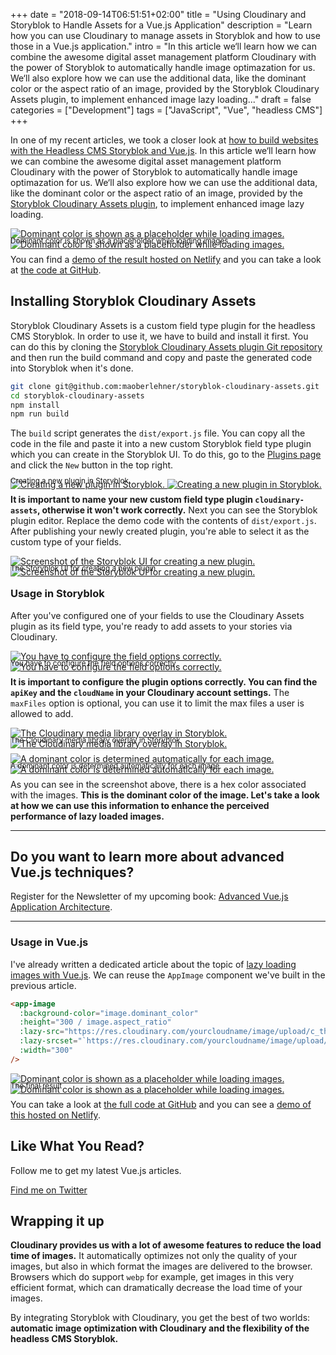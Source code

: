 +++
date = "2018-09-14T06:51:51+02:00"
title = "Using Cloudinary and Storyblok to Handle Assets for a Vue.js Application"
description = "Learn how you can use Cloudinary to manage assets in Storyblok and how to use those in a Vue.js application."
intro = "In this article we‘ll learn how we can combine the awesome digital asset management platform Cloudinary with the power of Storyblok to automatically handle image optimazation for us. We‘ll also explore how we can use the additional data, like the dominant color or the aspect ratio of an image, provided by the Storyblok Cloudinary Assets plugin, to implement enhanced image lazy loading..."
draft = false
categories = ["Development"]
tags = ["JavaScript", "Vue", "headless CMS"]
+++

In one of my recent articles, we took a closer look at [how to build websites with the Headless CMS Storyblok and Vue.js](/blog/building-a-website-with-vue-the-storyblok-visual-editor-and-netlify/). In this article we‘ll learn how we can combine the awesome digital asset management platform Cloudinary with the power of Storyblok to automatically handle image optimazation for us. We‘ll also explore how we can use the additional data, like the dominant color or the aspect ratio of an image, provided by the [Storyblok Cloudinary Assets plugin](https://github.com/maoberlehner/storyblok-cloudinary-assets), to implement enhanced image lazy loading.

<div class="c-content__figure">
  <div class="c-content__broad">
    <a href="/images/c_scale,f_auto,q_auto/v1532158513/blog/2018-09-14/lazy-loading-with-dominant-color">
      <img
        data-src="/images/c_scale,f_auto,q_auto,w_740/v1532158513/blog/2018-09-14/lazy-loading-with-dominant-color"
        data-srcset="/images/c_scale,f_auto,q_auto,w_1480/v1532158513/blog/2018-09-14/lazy-loading-with-dominant-color 2x"
        alt="Dominant color is shown as a placeholder while loading images."
      >
      <noscript>
        <img
          src="/images/c_scale,f_auto,q_auto,w_740/v1532158513/blog/2018-09-14/lazy-loading-with-dominant-color"
          alt="Dominant color is shown as a placeholder while loading images."
        >
      </noscript>
    </a>
  </div>
  <p class="c-content__caption" style="margin-top:-1.5em;">
    <small>Dominant color is shown as a placeholder while loading images</small>
  </p>
</div>

You can find a [demo of the result hosted on Netlify](https://storyblok-cloudinary-assets-vue-demo.netlify.com/) and you can take a look at [the code at GitHub](https://github.com/maoberlehner/using-cloudinary-and-storyblok-to-handle-assets-for-a-vue-application).

## Installing Storyblok Cloudinary Assets

Storyblok Cloudinary Assets is a custom field type plugin for the headless CMS Storyblok. In order to use it, we have to build and install it first. You can do this by cloning the [Storyblok Cloudinary Assets plugin Git repository](https://github.com/maoberlehner/storyblok-cloudinary-assets) and then run the build command and copy and paste the generated code into Storyblok when it's done.

```bash
git clone git@github.com:maoberlehner/storyblok-cloudinary-assets.git
cd storyblok-cloudinary-assets
npm install
npm run build
```

The `build` script generates the `dist/export.js` file. You can copy all the code in the file and paste it into a new custom Storyblok field type plugin which you can create in the Storyblok UI. To do this, go to the [Plugins page](https://app.storyblok.com/#!/me/plugins) and click the `New` button in the top right.

<div class="c-content__figure">
  <div class="c-content__broad">
    <a href="/images/c_scale,f_auto,q_auto/v1532158513/blog/2018-09-14/create-new-cloudinary-asset-storyblok-plugin">
      <img
        data-src="/images/c_scale,f_auto,q_auto,w_740/v1532158513/blog/2018-09-14/create-new-cloudinary-asset-storyblok-plugin"
        data-srcset="/images/c_scale,f_auto,q_auto,w_1480/v1532158513/blog/2018-09-14/create-new-cloudinary-asset-storyblok-plugin 2x"
        alt="Creating a new plugin in Storyblok."
      >
      <noscript>
        <img
          src="/images/c_scale,f_auto,q_auto,w_740/v1532158513/blog/2018-09-14/create-new-cloudinary-asset-storyblok-plugin"
          alt="Creating a new plugin in Storyblok."
        >
      </noscript>
    </a>
  </div>
  <p class="c-content__caption" style="margin-top:-1.5em;">
    <small>Creating a new plugin in Storyblok</small>
  </p>
</div>

**It is important to name your new custom field type plugin `cloudinary-assets`, otherwise it won't work correctly.** Next you can see the Storyblok plugin editor. Replace the demo code with the contents of `dist/export.js`. After publishing your newly created plugin, you're able to select it as the custom type of your fields.

<div class="c-content__figure">
  <div class="c-content__broad">
    <a href="/images/c_scale,f_auto,q_auto/v1532158513/blog/2018-09-14/storyblok-plugin-editor">
      <img
        data-src="/images/c_scale,f_auto,q_auto,w_740/v1532158513/blog/2018-09-14/storyblok-plugin-editor"
        data-srcset="/images/c_scale,f_auto,q_auto,w_1480/v1532158513/blog/2018-09-14/storyblok-plugin-editor 2x"
        alt="Screenshot of the Storyblok UI for creating a new plugin."
      >
      <noscript>
        <img
          src="/images/c_scale,f_auto,q_auto,w_740/v1532158513/blog/2018-09-14/storyblok-plugin-editor"
          alt="Screenshot of the Storyblok UI for creating a new plugin."
        >
      </noscript>
    </a>
  </div>
  <p class="c-content__caption" style="margin-top:-1.5em;">
    <small>The Storyblok UI for creating a new plugin</small>
  </p>
</div>

### Usage in Storyblok

After you've configured one of your fields to use the Cloudinary Assets plugin as its field type, you're ready to add assets to your stories via Cloudinary.

<div class="c-content__figure">
  <div class="c-content__broad">
    <a href="/images/c_scale,f_auto,q_auto/v1532158513/blog/2018-09-14/storyblok-cloudinary-assets-options">
      <img
        data-src="/images/c_scale,f_auto,q_auto,w_740/v1532158513/blog/2018-09-14/storyblok-cloudinary-assets-options"
        data-srcset="/images/c_scale,f_auto,q_auto,w_1480/v1532158513/blog/2018-09-14/storyblok-cloudinary-assets-options 2x"
        alt="You have to configure the field options correctly."
      >
      <noscript>
        <img
          src="/images/c_scale,f_auto,q_auto,w_740/v1532158513/blog/2018-09-14/storyblok-cloudinary-assets-options"
          alt="You have to configure the field options correctly."
        >
      </noscript>
    </a>
  </div>
  <p class="c-content__caption" style="margin-top:-1.5em;">
    <small>You have to configure the field options correctly</small>
  </p>
</div>

**It is important to configure the plugin options correctly. You can find the `apiKey` and the `cloudName` in your Cloudinary account settings.** The `maxFiles` option is optional, you can use it to limit the max files a user is allowed to add.

<div class="c-content__figure">
  <div class="c-content__broad">
    <a href="/images/c_scale,f_auto,q_auto/v1532158513/blog/2018-09-14/selecting-images-with-storyblok-cloudinary-assets-plugin">
      <img
        data-src="/images/c_scale,f_auto,q_auto,w_740/v1532158513/blog/2018-09-14/selecting-images-with-storyblok-cloudinary-assets-plugin"
        data-srcset="/images/c_scale,f_auto,q_auto,w_1480/v1532158513/blog/2018-09-14/selecting-images-with-storyblok-cloudinary-assets-plugin 2x"
        alt="The Cloudinary media library overlay in Storyblok."
      >
      <noscript>
        <img
          src="/images/c_scale,f_auto,q_auto,w_740/v1532158513/blog/2018-09-14/selecting-images-with-storyblok-cloudinary-assets-plugin"
          alt="The Cloudinary media library overlay in Storyblok."
        >
      </noscript>
    </a>
  </div>
  <p class="c-content__caption" style="margin-top:-1.5em;">
    <small>The Cloudinary media library overlay in Storyblok</small>
  </p>
</div>

<div class="c-content__figure">
  <div class="c-content__broad">
    <a href="/images/c_scale,f_auto,q_auto/v1532158513/blog/2018-09-14/storyblok-cloudinary-assets-dominant-color">
      <img
        data-src="/images/c_scale,f_auto,q_auto,w_740/v1532158513/blog/2018-09-14/storyblok-cloudinary-assets-dominant-color"
        data-srcset="/images/c_scale,f_auto,q_auto,w_1480/v1532158513/blog/2018-09-14/storyblok-cloudinary-assets-dominant-color 2x"
        alt="A dominant color is determined automatically for each image."
      >
      <noscript>
        <img
          src="/images/c_scale,f_auto,q_auto,w_740/v1532158513/blog/2018-09-14/storyblok-cloudinary-assets-dominant-color"
          alt="A dominant color is determined automatically for each image."
        >
      </noscript>
    </a>
  </div>
  <p class="c-content__caption" style="margin-top:-1.5em;">
    <small>A dominant color is determined automatically for each image</small>
  </p>
</div>

As you can see in the screenshot above, there is a hex color associated with the images. **This is the dominant color of the image. Let's take a look at how we can use this information to enhance the perceived performance of lazy loaded images.**

<div>
  <hr class="c-hr">
  <div class="c-service-info">
    <h2>Do you want to learn more about advanced Vue.js techniques?</h2>
    <p class="c-service-info__body">
      Register for the Newsletter of my upcoming book: <a class="c-anchor" href="https://oberlehner.us20.list-manage.com/subscribe?u=8476a98c5640f6c7b5530ea57&id=8b26bf120b" data-event-category="link" data-event-action="click: newsletter" data-event-label="Newsletter (article content)">Advanced Vue.js Application Architecture</a>.
    </p>
  </div>
  <hr class="c-hr">
</div>

### Usage in Vue.js

I've already written a dedicated article about the topic of [lazy loading images with Vue.js](/blog/lazy-loading-responsive-images-with-vue/). We can reuse the `AppImage` component we've built in the previous article.

```html
<app-image
  :background-color="image.dominant_color"
  :height="300 / image.aspect_ratio"
  :lazy-src="https://res.cloudinary.com/yourcloudname/image/upload/c_thumb,f_auto,g_center,q_auto,w_300/${image.id}"
  :lazy-srcset="`https://res.cloudinary.com/yourcloudname/image/upload/c_thumb,f_auto,g_center,q_auto,w_600/${image.id} 2x`"
  :width="300"
/>
```

<div class="c-content__figure">
  <div class="c-content__broad">
    <a href="/images/c_scale,f_auto,q_auto/v1532158513/blog/2018-09-14/lazy-loading-with-dominant-color">
      <img
        data-src="/images/c_scale,f_auto,q_auto,w_740/v1532158513/blog/2018-09-14/lazy-loading-with-dominant-color"
        data-srcset="/images/c_scale,f_auto,q_auto,w_1480/v1532158513/blog/2018-09-14/lazy-loading-with-dominant-color 2x"
        alt="Dominant color is shown as a placeholder while loading images."
      >
      <noscript>
        <img
          src="/images/c_scale,f_auto,q_auto,w_740/v1532158513/blog/2018-09-14/lazy-loading-with-dominant-color"
          alt="Dominant color is shown as a placeholder while loading images."
        >
      </noscript>
    </a>
  </div>
  <p class="c-content__caption" style="margin-top:-1.5em;">
    <small>The final result</small>
  </p>
</div>

You can take a look at [the full code at GitHub](https://github.com/maoberlehner/using-cloudinary-and-storyblok-to-handle-assets-for-a-vue-application) and you can see a [demo of this hosted on Netlify](https://storyblok-cloudinary-assets-vue-demo.netlify.com/).

<div class="c-content__broad">
  <div class="c-twitter-teaser">
    <div class="c-twitter-teaser__content">
      <h2 class="c-twitter-teaser__headline">Like What You Read?</h2>
      <p class="c-twitter-teaser__body">
        Follow me to get my latest Vue.js articles.
      </p>
      <a class="c-button c-button--outline c-twitter-teaser__button" rel="nofollow" href="https://twitter.com/maoberlehner" data-event-category="link" data-event-action="click: contact" data-event-label="Twitter (article content)">
        Find me on Twitter
      </a>
    </div>
  </div>
</div>

## Wrapping it up

**Cloudinary provides us with a lot of awesome features to reduce the load time of images.** It automatically optimizes not only the quality of your images, but also in which format the images are delivered to the browser. Browsers which do support `webp` for example, get images in this very efficient format, which can dramatically decrease the load time of your images.

By integrating Storyblok with Cloudinary, you get the best of two worlds: **automatic image optimization with Cloudinary and the flexibility of the headless CMS Storyblok.**
